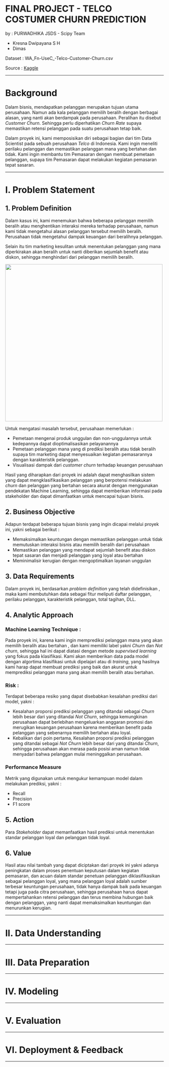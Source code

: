 # FINAL PROJECT - TELCO COSTUMER CHURN PREDICTION
by : PURWADHIKA JSDS - Scipy Team
 - Kresna Dwipayana S H
 - Dimas
 
 Dataset : WA_Fn-UseC_-Telco-Customer-Churn.csv
 
 Source :  <a href="https://www.kaggle.com/blastchar/telco-customer-churn">Kaggle</a>
 
 ---
 
 # Background

Dalam bisnis, mendapatkan pelanggan merupakan tujuan utama perusahaan. Namun ada kala pelanggan memilih beralih dengan berbagai alasan, yang nanti akan berdampak pada perusahaan.
 Peralihan itu disebut _Customer Churn_. Sehingga perlu diperhatikan _Churn Rate_ supaya memastikan retensi pelanggan pada suatu perusahaan tetap baik.
 
 Dalam proyek ini, kami memposisikan diri sebagai bagian dari tim Data Scientist pada sebuah perusahaan _Telco_ di Indonesia.
 Kami ingin meneliti perilaku pelanggan dan memastikan pelanggan mana yang bertahan dan tidak. Kami ingin membantu tim Pemasaran dengan membuat pemetaan pelanggan, supaya tim Pemasaran dapat melakukan kegiatan pemasaran tepat sasaran. 
 
 ---
 
 # I. Problem Statement
 
 ## 1. Problem Definition
 
 Dalam kasus ini, kami menemukan bahwa beberapa pelanggan memilih beralih atau menghentikan interaksi mereka terhadap perusahaan, namun kami tidak mengetahui alasan pelanggan tersebut memilih beralih. Perusahaan tidak mengetahui dampak keuangan dari beralihnya pelanggan.
 
 Selain itu tim marketing kesulitan untuk menentukan pelanggan yang mana diperkirakan akan beralih untuk nanti diberikan sejumlah benefit atau diskon, sehingga menghindari dari pelanggan memilih beralih.
 
 <img src="https://www.jojonomic.com/wp-content/uploads/2020/11/34.-Churn1.jpg" width="500" />
 
 Untuk mengatasi masalah tersebut, perusahaan memerlukan :
 - Pemetaan mengenai produk unggulan dan non-unggulannya untuk kedepannya dapat dioptimalisasikan pelayanannya 
 - Pemetaan pelanggan mana yang di prediksi beralih atau tidak beralih supaya tim marketing dapat menyesuaikan kegiatan pemasarannya dengan karakteristik pelanggan. 
 - Visualisasi dampak dari _customer churn_ terhadap keuangan perusahaan

Hasil yang diharapkan dari proyek ini adalah dapat menghasilkan sistem yang dapat mengklasifikasikan pelanggan yang berpotensi melakukan _churn_ dan pelanggan yang bertahan secara akurat dengan menggunakan pendekatan Machine Learning, sehingga dapat memberikan informasi pada stakeholder dan dapat dimanfaatkan untuk mencapai tujuan bisnis. 

## 2. Business Objective 

Adapun terdapat beberapa tujuan bisnis yang ingin dicapai melalui proyek ini, yakni sebagai berikut :
- Memaksimalkan keuntungan dengan memastikan pelanggan untuk tidak memutuskan interaksi bisnis atau memilih beralih dari perusahaan
- Memastikan pelanggan yang mendapat sejumlah benefit atau diskon tepat sasaran dan menjadi pelanggan yang loyal atau bertahan
- Meminimalisir kerugian dengan mengoptimalkan layanan unggulan

## 3. Data Requirements
 
Dalam proyek ini, berdasarkan _problem definition_ yang telah didefinisikan , maka kami membutuhkan data sebagai fitur meliputi daftar pelanggan, perilaku pelanggan, karakteristik pelanggan,  total tagihan, DLL.
 
## 4. Analytic Approach

### Machine Learning Technique :
Pada proyek ini, karena kami ingin memprediksi pelanggan mana yang akan memilih beralih atau bertahan , dan kami memiliki label yakni _Churn_ dan _Not churn_, sehingga hal ini dapat diatasi dengan metode _supervised learning_ yang fokus pada klasifikasi. Kami akan memberikan data pada model dengan algortima klasifikasi untuk dipelajari atau di _training_, yang hasilnya kami harap dapat membuat prediksi yang baik dan akurat untuk memprediksi pelanggan mana yang akan memilih beralih atau bertahan. 

### Risk :
Terdapat beberapa resiko yang dapat disebabkan kesalahan prediksi dari model, yakni :
- Kesalahan proporsi prediksi pelanggan yang ditandai sebagai _Churn_ lebih besar dari yang ditandai _Not Churn_, sehingga kemungkinan perusahaan dapat berlebihan mengeluarkan anggaran promosi dan merugikan keuangan perusahaan karena memberikan benefit pada pelanggan yang sebenarnya memilih bertahan atau loyal.
- Kebalikan dari poin pertama, Kesalahan proporsi prediksi pelanggan yang ditandai sebagai _Not Churn_ lebih besar dari yang ditandai _Churn_, sehingga perusahaan akan merasa pada posisi aman namun tidak menyadari bahwa pelanggan mulai meninggalkan perusahaan.

### Performance Measure
Metrik yang digunakan untuk mengukur kemampuan model dalam melakukan prediksi, yakni :
- Recall
- Precision
- F1 score

## 5. Action
Para _Stakeholder_ dapat memanfaatkan hasil prediksi untuk menentukan standar pelanggan loyal dan pelanggan tidak loyal.

## 6. Value
Hasil atau nilai tambah yang dapat diciptakan dari proyek ini yakni adanya peningkatan dalam proses penentuan keputusan dalam kegiatan pemasaran, dan acuan dalam standar penetuan pelanggan diklasifikasikan sebagai pelanggan loyal, yang mana pelanggan loyal adalah sumber terbesar keuntungan perusahaan, tidak hanya dampak baik pada keuangan tetapi juga pada citra perusahaan, sehingga perusahaan harus dapat mempertahankan retensi pelanggan dan terus membina hubungan baik dengan pelanggan, yang nanti dapat memaksimalkan keuntungan dan menurunkan kerugian.

---

# II. Data Understanding

---

# III. Data Preparation

---

# IV. Modeling

---

# V. Evaluation

---

# VI. Deployment & Feedback

---


